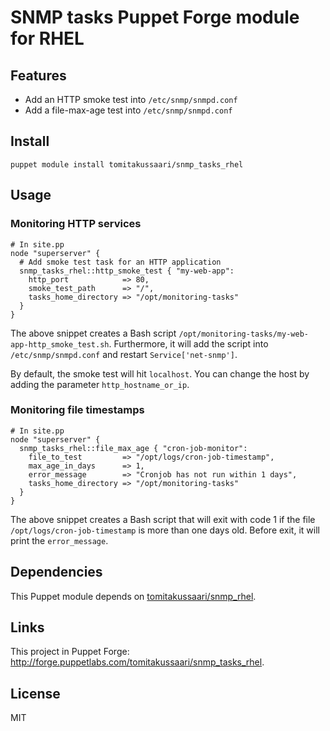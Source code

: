 # SNMP tasks Puppet Forge module for RHEL

## Features

* Add an HTTP smoke test into `/etc/snmp/snmpd.conf`
* Add a file-max-age test into `/etc/snmp/snmpd.conf`

## Install

    puppet module install tomitakussaari/snmp_tasks_rhel

## Usage

### Monitoring HTTP services

    # In site.pp
    node "superserver" {
      # Add smoke test task for an HTTP application
      snmp_tasks_rhel::http_smoke_test { "my-web-app":
        http_port            => 80,
        smoke_test_path      => "/",
        tasks_home_directory => "/opt/monitoring-tasks"
      }
    }

The above snippet creates a Bash script
`/opt/monitoring-tasks/my-web-app-http_smoke_test.sh`.
Furthermore, it will add the script into `/etc/snmp/snmpd.conf` and restart
`Service['net-snmp']`.

By default, the smoke test will hit `localhost`. You can change the host by
adding the parameter `http_hostname_or_ip`.

### Monitoring file timestamps

    # In site.pp
    node "superserver" {
      snmp_tasks_rhel::file_max_age { "cron-job-monitor":
        file_to_test         => "/opt/logs/cron-job-timestamp",
        max_age_in_days      => 1,
        error_message        => "Cronjob has not run within 1 days",
        tasks_home_directory => "/opt/monitoring-tasks"
      }
    }

The above snippet creates a Bash script that will exit with code 1 if the file
`/opt/logs/cron-job-timestamp` is more than one days old. Before exit, it will
print the `error_message`.

## Dependencies

This Puppet module depends on
[tomitakussaari/snmp_rhel](https://github.com/tomitakussaari/snmp_rhel).

## Links

This project in Puppet Forge:
<http://forge.puppetlabs.com/tomitakussaari/snmp_tasks_rhel>.

## License

MIT
